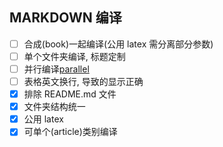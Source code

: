 ## MARKDOWN 编译

- [ ] 合成(book)一起编译(公用 latex 需分离部分参数)
- [ ] 单个文件夹编译, 标题定制
- [ ] 并行编译[parallel](http://www.gnu.org/software/parallel/)
- [ ] 表格英文换行, 导致的显示正确
- [x] 排除 README.md 文件
- [x] 文件夹结构统一
- [x] 公用 latex
- [x] 可单个(article)类别编译
